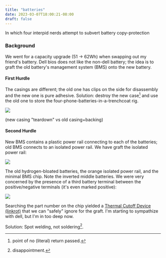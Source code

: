 ```yaml
---
title: "batteries"
date: 2023-03-07T18:00:21-08:00
draft: false
---
```


In which four interpid nerds attempt to subvert battery copy-protection

### Background

We went for a capacity upgrade (51 -> 62Wh) when swapping out my friend's battery. Dell bios does not like the non-dell battery; the idea is to graft the old battery's management system (BMS) onto the new battery.

#### First Hurdle

The casings are different; the old one has clips on the side for disassembly and the new one is pure adhesive. Solution: destroy the new case[^1] and use the old one to store the four-phone-batteries-in-a-trenchcoat rig.

![](/images/battery/casings.jpg)

(new casing "teardown" vs old casing+backing)

#### Second Hurdle

New BMS contains a plastic power rail connecting to each of the batteries; old BMS connects to an isolated power rail. We have graft the isolated power rail:

![](/images/battery/rail.jpg)

The old hydrogen-bloated batteries, the orange isolated power rail, and the minimal BMS chip. Note the inverted middle batteries. We were very concerned by the presence of a third battery terminal between the positive/negative terminals (it's even marked positive):

![](/images/battery/terminals.jpg)

Searching the part number on the chip yielded a [Thermal Cutoff Device](/docs/hc.pdf) [(linkrot)](https://www.bourns.com/docs/Product-Datasheets/HC.pdf) that we can "safely" ignore for the graft. I'm starting to sympathize with dell, but I'm in too deep now.

Solution: Spot welding, not soldering[^2].


[^1]: point of no (literal) return passed.

[^2]: disappointment.

